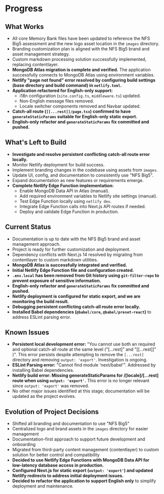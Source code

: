 # Progress

## What Works
- All core Memory Bank files have been updated to reference the NFS Big5 assessment and the new logo asset location in the `images` directory.
- Branding customization plan is aligned with the NFS Big5 brand and asset management strategy.
- Custom markdown processing solution successfully implemented, replacing contentlayer.
- **MongoDB Atlas migration is complete and verified.** The application successfully connects to MongoDB Atlas using environment variables.
- **Netlify "page not found" error resolved by configuring build settings (base directory and build command) in `netlify.toml`.**
- **Application refactored for English-only support:**
    - i18n configuration (`site.config.ts`, `middleware.ts`) updated.
    - Non-English message files removed.
    - Locale switcher components removed and Navbar updated.
- **Catch-all route (`[[...rest]]/page.tsx`) confirmed to have `generateStaticParams` suitable for English-only static export.**
- **English-only refactor and `generateStaticParams` fix committed and pushed.**

## What's Left to Build
- **Investigate and resolve persistent conflicting catch-all route error locally.**
- Monitor Netlify deployment for build success.
- Implement branding changes in the codebase using assets from `images`.
- Update UI, config, and documentation to consistently use "NFS Big5".
- Expand documentation as new features or requirements emerge.
- **Complete Netlify Edge Function implementation:**
    - Enable MongoDB Data API in Atlas (manual).
    - Add required environment variables to Netlify site settings (manual).
    - Test Edge Function locally using `netlify dev`.
    - Integrate Edge Function calls into Next.js API routes if needed.
    - Deploy and validate Edge Function in production.

## Current Status
- Documentation is up to date with the NFS Big5 brand and asset management approach.
- Project is ready for further customization and deployment.
- Dependency conflicts with Next.js 14 resolved by migrating from contentlayer to custom markdown utilities.
- **MongoDB Atlas is successfully integrated and verified.**
- **Initial Netlify Edge Function file and configuration created.**
- **`.env.local` has been removed from Git history using `git-filter-repo` to prevent exposure of sensitive information.**
- **English-only refactor and `generateStaticParams` fix committed and pushed.**
- **Netlify deployment is configured for static export, and we are monitoring the build result.**
- **Debugging persistent conflicting catch-all route error locally.**
- **Installed Babel dependencies (`@babel/core`, `@babel/preset-react`)** to address ESLint parsing error.

## Known Issues
- **Persistent local development error:** "You cannot use both an required and optional catch-all route at the same level ("[...rest]" and "[[...rest]]" )". This error persists despite attempting to remove the `[...rest]` directory and removing `output: 'export'`. Investigation is ongoing.
- **ESLint Parsing error:** "Cannot find module 'next/babel'". Addressed by installing Babel dependencies.
- **Netlify build error: Missing generateStaticParams for /[locale]/[...rest] route when using `output: 'export'`.** This error is no longer relevant since `output: 'export'` was removed.
- No other major issues identified at this stage; documentation will be updated as the project evolves.

## Evolution of Project Decisions
- Shifted all branding and documentation to use "NFS Big5"
- Centralized logo and brand assets in the `images` directory for easier management
- Documentation-first approach to support future development and onboarding
- Migrated from third-party content management (contentlayer) to custom solution for better control and compatibility
- **Decided to use Netlify Edge Functions with MongoDB Data API for low-latency database access in production.**
- **Configured Next.js for static export (`output: 'export'`) and updated Netlify redirects to address initial deployment issues.**
- **Decided to refactor the application to support English only** to simplify deployment and maintenance.